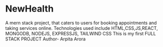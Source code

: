 # NewHealth
A mern stack project, that caters to users for booking appointments and taking services online. Technologies used include HTML,CSS,JS,REACT, MONGODB, NODEJS, EXPRESSJS, TAILWIND CSS
This is my first  FULL STACK PROJECT 
Author- Arpita Arora
